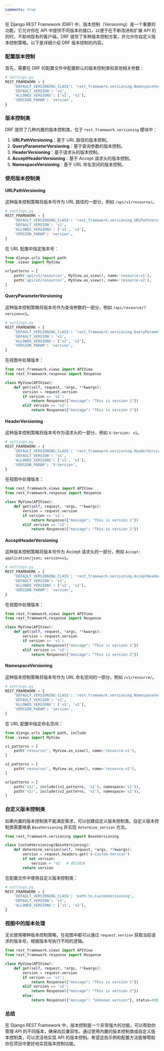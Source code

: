 ```yaml
---
comments: true
---
```


在 Django REST Framework (DRF) 中，版本控制（Versioning）是一个重要的功能，它允许你在 API 中提供不同版本的接口，以便于在不断改进和扩展 API 的同时，不影响现有的客户端。DRF 提供了多种版本控制方案，并允许你自定义版本控制策略。以下是详细介绍 DRF 版本控制的内容。

### 配置版本控制

首先，需要在 DRF 的配置文件中配置默认的版本控制类和其他相关参数：

```python
# settings.py
REST_FRAMEWORK = {
    'DEFAULT_VERSIONING_CLASS': 'rest_framework.versioning.NamespaceVersioning',
    'DEFAULT_VERSION': 'v1',
    'ALLOWED_VERSIONS': ['v1', 'v2'],
    'VERSION_PARAM': 'version',
}
```

### 版本控制类

DRF 提供了几种内置的版本控制类，位于 `rest_framework.versioning` 模块中：

1. **URLPathVersioning**：基于 URL 路径的版本控制。
2. **QueryParameterVersioning**：基于查询参数的版本控制。
3. **HeaderVersioning**：基于请求头的版本控制。
4. **AcceptHeaderVersioning**：基于 Accept 请求头的版本控制。
5. **NamespaceVersioning**：基于 URL 命名空间的版本控制。

### 使用版本控制类

#### URLPathVersioning

这种版本控制策略将版本号作为 URL 路径的一部分，例如 `/api/v1/resource/`。

```python
# settings.py
REST_FRAMEWORK = {
    'DEFAULT_VERSIONING_CLASS': 'rest_framework.versioning.URLPathVersioning',
    'DEFAULT_VERSION': 'v1',
    'ALLOWED_VERSIONS': ['v1', 'v2'],
    'VERSION_PARAM': 'version',
}
```

在 URL 配置中指定版本号：

```python
from django.urls import path
from .views import MyView

urlpatterns = [
    path('api/v1/resource/', MyView.as_view(), name='resource-v1'),
    path('api/v2/resource/', MyView.as_view(), name='resource-v2'),
]
```

#### QueryParameterVersioning

这种版本控制策略将版本号作为查询参数的一部分，例如 `/api/resource/?version=v1`。

```python
# settings.py
REST_FRAMEWORK = {
    'DEFAULT_VERSIONING_CLASS': 'rest_framework.versioning.QueryParameterVersioning',
    'DEFAULT_VERSION': 'v1',
    'ALLOWED_VERSIONS': ['v1', 'v2'],
    'VERSION_PARAM': 'version',
}
```

在视图中处理版本：

```python
from rest_framework.views import APIView
from rest_framework.response import Response

class MyView(APIView):
    def get(self, request, *args, **kwargs):
        version = request.version
        if version == 'v1':
            return Response({"message": "This is version 1"})
        elif version == 'v2':
            return Response({"message": "This is version 2"})
```

#### HeaderVersioning

这种版本控制策略将版本号作为请求头的一部分，例如 `X-Version: v1`。

```python
# settings.py
REST_FRAMEWORK = {
    'DEFAULT_VERSIONING_CLASS': 'rest_framework.versioning.HeaderVersioning',
    'DEFAULT_VERSION': 'v1',
    'ALLOWED_VERSIONS': ['v1', 'v2'],
    'VERSION_PARAM': 'X-Version',
}
```

在视图中处理版本：

```python
from rest_framework.views import APIView
from rest_framework.response import Response

class MyView(APIView):
    def get(self, request, *args, **kwargs):
        version = request.version
        if version == 'v1':
            return Response({"message": "This is version 1"})
        elif version == 'v2':
            return Response({"message": "This is version 2"})
```

#### AcceptHeaderVersioning

这种版本控制策略将版本号作为 Accept 请求头的一部分，例如 `Accept: application/json; version=v1`。

```python
# settings.py
REST_FRAMEWORK = {
    'DEFAULT_VERSIONING_CLASS': 'rest_framework.versioning.AcceptHeaderVersioning',
    'DEFAULT_VERSION': 'v1',
    'ALLOWED_VERSIONS': ['v1', 'v2'],
    'VERSION_PARAM': 'version',
}
```

在视图中处理版本：

```python
from rest_framework.views import APIView
from rest_framework.response import Response

class MyView(APIView):
    def get(self, request, *args, **kwargs):
        version = request.version
        if version == 'v1':
            return Response({"message": "This is version 1"})
        elif version == 'v2':
            return Response({"message": "This is version 2"})
```

#### NamespaceVersioning

这种版本控制策略将版本号作为 URL 命名空间的一部分，例如 `/v1/resource/`。

```python
# settings.py
REST_FRAMEWORK = {
    'DEFAULT_VERSIONING_CLASS': 'rest_framework.versioning.NamespaceVersioning',
    'DEFAULT_VERSION': 'v1',
    'ALLOWED_VERSIONS': ['v1', 'v2'],
    'VERSION_PARAM': 'version',
}
```

在 URL 配置中指定命名空间：

```python
from django.urls import path, include
from .views import MyView

v1_patterns = [
    path('resource/', MyView.as_view(), name='resource-v1'),
]

v2_patterns = [
    path('resource/', MyView.as_view(), name='resource-v2'),
]

urlpatterns = [
    path('v1/', include((v1_patterns, 'v1'), namespace='v1')),
    path('v2/', include((v2_patterns, 'v2'), namespace='v2')),
]
```

### 自定义版本控制类

如果内置的版本控制类不能满足需求，可以创建自定义版本控制类。自定义版本控制类需要继承 `BaseVersioning` 并实现 `determine_version` 方法。

```python
from rest_framework.versioning import BaseVersioning

class CustomVersioning(BaseVersioning):
    def determine_version(self, request, *args, **kwargs):
        version = request.headers.get('X-Custom-Version')
        if not version:
            version = 'v1'  # 默认版本
        return version
```

在配置文件中使用自定义版本控制类：

```python
# settings.py
REST_FRAMEWORK = {
    'DEFAULT_VERSIONING_CLASS': 'path.to.CustomVersioning',
    'DEFAULT_VERSION': 'v1',
    'ALLOWED_VERSIONS': ['v1', 'v2'],
}
```

### 视图中的版本处理

无论使用哪种版本控制策略，在视图中都可以通过 `request.version` 获取当前请求的版本号，根据版本号执行不同的逻辑。

```python
from rest_framework.views import APIView
from rest_framework.response import Response

class MyView(APIView):
    def get(self, request, *args, **kwargs):
        version = request.version
        if version == 'v1':
            return Response({"message": "This is version 1"})
        elif version == 'v2':
            return Response({"message": "This is version 2"})
        else:
            return Response({"message": "Unknown version"}, status=400)
```

### 总结

在 Django REST Framework 中，版本控制是一个非常强大的功能，可以帮助你管理 API 的不同版本，确保向后兼容性。通过使用内置的版本控制类或自定义版本控制类，可以灵活地实现 API 的版本控制。希望这些示例和配置方法能够帮助你在项目中更好地实现版本控制功能。